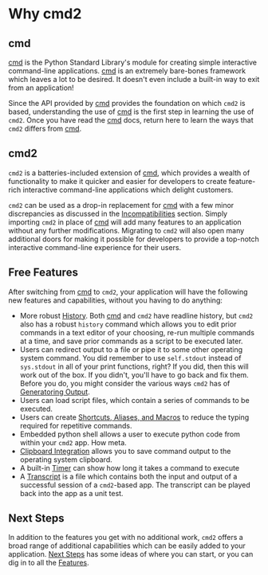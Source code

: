 # Why cmd2

## cmd

[cmd](#cmd) is the Python Standard Library's module for creating simple interactive command-line
applications. [cmd](#cmd) is an extremely bare-bones framework which leaves a lot to be desired. It
doesn't even include a built-in way to exit from an application!

Since the API provided by [cmd](#cmd) provides the foundation on which `cmd2` is based,
understanding the use of [cmd](#cmd) is the first step in learning the use of `cmd2`. Once you have
read the [cmd](#cmd) docs, return here to learn the ways that `cmd2` differs from [cmd](#cmd).

## cmd2

`cmd2` is a batteries-included extension of [cmd](#cmd), which provides a wealth of functionality to
make it quicker and easier for developers to create feature-rich interactive command-line
applications which delight customers.

`cmd2` can be used as a drop-in replacement for [cmd](#cmd) with a few minor discrepancies as
discussed in the [Incompatibilities](incompatibilities.md) section. Simply importing `cmd2` in place
of [cmd](#cmd) will add many features to an application without any further modifications. Migrating
to `cmd2` will also open many additional doors for making it possible for developers to provide a
top-notch interactive command-line experience for their users.

## Free Features

After switching from [cmd](#cmd) to `cmd2`, your application will have the following new features
and capabilities, without you having to do anything:

- More robust [History](../features/history.md). Both [cmd](#cmd) and `cmd2` have readline history,
  but `cmd2` also has a robust `history` command which allows you to edit prior commands in a text
  editor of your choosing, re-run multiple commands at a time, and save prior commands as a script
  to be executed later.
- Users can redirect output to a file or pipe it to some other operating system command. You did
  remember to use `self.stdout` instead of `sys.stdout` in all of your print functions, right? If
  you did, then this will work out of the box. If you didn't, you'll have to go back and fix them.
  Before you do, you might consider the various ways `cmd2` has of
  [Generatoring Output](../features/generating_output.md).
- Users can load script files, which contain a series of commands to be executed.
- Users can create [Shortcuts, Aliases, and Macros](../features/shortcuts_aliases_macros.md) to
  reduce the typing required for repetitive commands.
- Embedded python shell allows a user to execute python code from within your `cmd2` app. How meta.
- [Clipboard Integration](../features/clipboard.md) allows you to save command output to the
  operating system clipboard.
- A built-in [Timer](../features/misc.md#Timer) can show how long it takes a command to execute
- A [Transcript](../features/transcripts.md) is a file which contains both the input and output of a
  successful session of a `cmd2`-based app. The transcript can be played back into the app as a unit
  test.

## Next Steps

In addition to the features you get with no additional work, `cmd2` offers a broad range of
additional capabilities which can be easily added to your application. [Next Steps](next_steps.md)
has some ideas of where you can start, or you can dig in to all the
[Features](../features/index.md).
